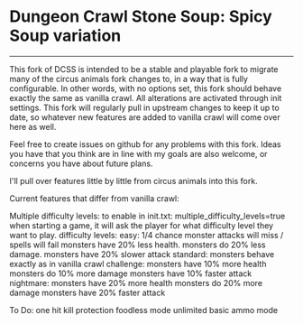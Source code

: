 # Dungeon Crawl Stone Soup: Spicy Soup variation

---

This fork of DCSS is intended to be a stable and playable fork to migrate many of the circus animals fork changes to, in a way that is fully configurable. In other words, with no options set, this fork should behave exactly the same as vanilla crawl. All alterations are activated through init settings. This fork will regularly pull in upstream changes to keep it up to date, so whatever new features are added to vanilla crawl will come over here as well.

Feel free to create issues on github for any problems with this fork. Ideas you have that you think are in line with my goals are also welcome, or concerns you have about future plans.

I'll pull over features little by little from circus animals into this fork.

Current features that differ from vanilla crawl:

Multiple difficulty levels:
  to enable in init.txt: multiple_difficulty_levels=true
  when starting a game, it will ask the player for what difficulty level they want to play.
  difficulty levels:
    easy:
      1/4 chance monster attacks will miss / spells will fail
      monsters have 20% less health. 
      monsters do 20% less damage.
      monsters have 20% slower attack
    standard:
      monsters behave exactly as in vanilla crawl
    challenge:
      monsters have 10% more health
      monsters do 10% more damage
      monsters have 10% faster attack
    nightmare:
      monsters have 20% more health
      monsters do 20% more damage
      monsters have 20% faster attack

To Do:
  one hit kill protection
  foodless mode
  unlimited basic ammo mode
  
